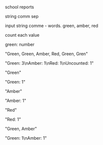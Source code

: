 school reports

string comm sep

input string comme - words. green, amber, red

count each value

green: number

"Green, Green, Amber, Red, Green, Gren" 

"Green: 3\nAmber: 1\nRed: 1\nUncounted: 1"

"Green"

"Green: 1"

"Amber"

"Amber: 1"

"Red"

"Red: 1"

"Green, Amber"

"Green: 1\nAmber: 1"
